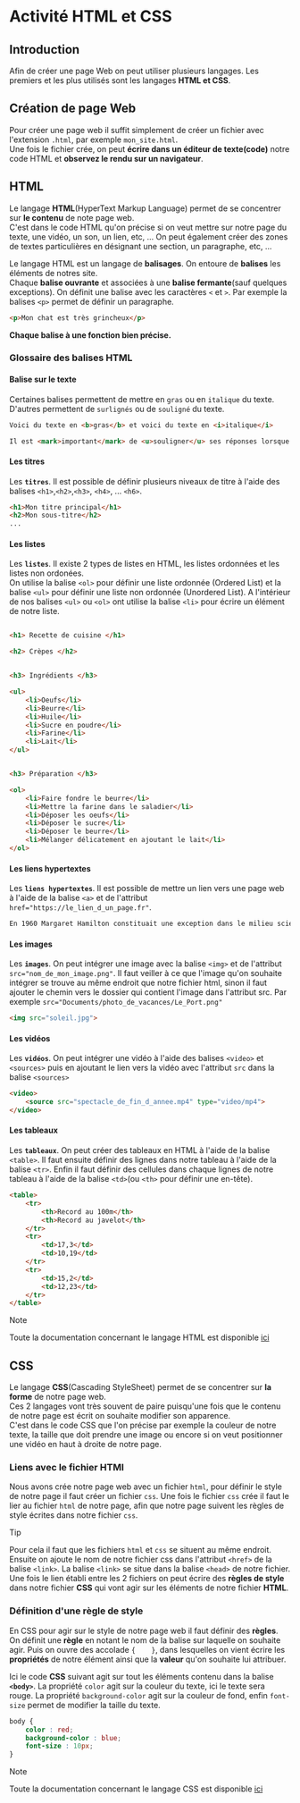 # Activité HTML et CSS  

## Introduction  

Afin de créer une page Web on peut utiliser plusieurs langages. Les premiers et les plus utilisés sont les langages __HTML et CSS__.  


## Création de page Web  

Pour créer une page web il suffit simplement de créer un fichier avec l'extension `.html`, par exemple `mon_site.html`.  
Une fois le fichier crée, on peut __écrire dans un éditeur de texte(code)__ notre code HTML et __observez le rendu sur un navigateur__.   


## HTML  

Le langage __HTML__(HyperText Markup Language) permet de se concentrer sur __le contenu__ de note page web.   
C'est dans le code HTML qu'on précise si on veut mettre sur notre page du texte, une vidéo, un son, un lien, etc, ...
On peut également créer des zones de textes particulières en désignant une section, un paragraphe, etc, ...

Le langage HTML est un langage de __balisages__. On entoure de __balises__ les éléments de notres site.  
Chaque __balise ouvrante__ et associées à une __balise fermante__(sauf quelques exceptions). 
On définit une balise avec les caractères `<` et `>`. 
Par exemple la balises `<p>` permet de définir un paragraphe.  

```HTML
<p>Mon chat est très grincheux</p>
```

__Chaque balise à une fonction bien précise.__  

### Glossaire des balises HTML

#### Balise sur le texte  

Certaines balises permettent de mettre en `gras` ou en `italique` du texte.  D'autres permettent de `surlignés` ou de `souligné` du texte. 

```HTML
Voici du texte en <b>gras</b> et voici du texte en <i>italique</i>

Il est <mark>important</mark> de <u>souligner</u> ses réponses lorsque l'on répond à une question. 
```


#### Les titres

Les __`titres`__. Il est possible de définir plusieurs niveaux de titre à l'aide des balises `<h1>`,`<h2>`,`<h3>`, `<h4>`, ... `<h6>`.  
```HTML
<h1>Mon titre principal</h1>
<h2>Mon sous-titre</h2>
...
```

#### Les listes

Les __`listes`__. Il existe 2 types de listes en HTML, les listes ordonnées et les listes non ordonées.  
On utilise la balise `<ol>` pour définir une liste ordonnée (Ordered List) et la balise `<ul>` pour définir une liste non ordonnée (Unordered List).  A l'intérieur de nos balises `<ul>` ou `<ol>` ont utilise la balise `<li>` pour écrire un élément de notre liste.  

```HTML

<h1> Recette de cuisine </h1>

<h2> Crèpes </h2>


<h3> Ingrédients </h3>

<ul>
    <li>Oeufs</li>
    <li>Beurre</li>
    <li>Huile</li>
    <li>Sucre en poudre</li>
    <li>Farine</li>
    <li>Lait</li>
</ul>


<h3> Préparation </h3>

<ol>
    <li>Faire fondre le beurre</li>
    <li>Mettre la farine dans le saladier</li>
    <li>Déposer les oeufs</li>
    <li>Déposer le sucre</li>
    <li>Déposer le beurre</li>
    <li>Mélanger délicatement en ajoutant le lait</li>
</ol>
```

#### Les liens hypertextes  

Les __`liens hypertextes`__. Il est possible de mettre un lien vers une page web à l'aide de la balise `<a>` et de l'attribut `href="https://le_lien_d_un_page.fr"`. 

```HTML
En 1960 Margaret Hamilton constituait une exception dans le milieu scientifique essentiellement masculin dans lesquels les postes de responsabilité technique étaient rarement attribués aux femmes. Pour plus d'informations vous pouvez cliquer<a href="">ici</a>
```

#### Les images  

Les __`images`__. On peut intégrer une image avec la balise `<img>` et de l'attribut `src="nom_de_mon_image.png"`. Il faut veiller à ce que l'image qu'on souhaite intégrer se trouve au même endroit que notre fichier html, sinon il faut ajouter le chemin vers le dossier qui contient l'image dans l'attribut src. Par exemple `src="Documents/photo_de_vacances/Le_Port.png"`

```HTML
<img src="soleil.jpg">
```
  

#### Les vidéos  

Les __`vidéos`__. On peut intégrer une vidéo à l'aide des balises `<video>` et `<sources>` puis en ajoutant le lien vers la vidéo avec l'attribut `src` dans la balise `<sources>`

```HTML
<video>
    <source src="spectacle_de_fin_d_annee.mp4" type="video/mp4">
</video>
```

#### Les tableaux  

Les __`tableaux`__. On peut créer des tableaux en HTML à l'aide de la balise `<table>`. Il faut ensuite définir des lignes dans notre tableau à l'aide de la balise `<tr>`. Enfin il faut définir des cellules dans chaque lignes de notre tableau à l'aide de la balise `<td>`(ou `<th>` pour définir une en-tête).

```HTML
<table>
    <tr>
        <th>Record au 100m</th>
        <th>Record au javelot</th>
    </tr>
    <tr>
        <td>17,3</td>
        <td>10,19</td>
    </tr>
    <tr>
        <td>15,2</td>
        <td>12,23</td>
    </tr>
</table>
```

> [!NOTE]
> Toute la documentation concernant le langage HTML est disponible [ici](https://developer.mozilla.org/fr/docs/Web/HTML) 


## CSS  

Le langage __CSS__(Cascading StyleSheet) permet de se concentrer sur __la forme__ de notre page web.  
Ces 2 langages vont très souvent de paire puisqu'une fois que le contenu de notre page est écrit on souhaite modifier son apparence.    
C'est dans le code CSS que l'on précise par exemple la couleur de notre texte, la taille que doit prendre une image ou encore si on veut positionner une vidéo en haut à droite de notre page.  



### Liens avec le fichier HTMl 

Nous avons crée notre page web avec un fichier `html`, pour définir le style de notre page il faut créer un fichier `css`. 
Une fois le fichier `css` crée il faut le lier au fichier `html` de notre page, afin que notre page suivent les règles de style écrites dans notre fichier `css`. 

> [!TIP]
> Pour cela il faut que les fichiers `html` et `css` se situent au même endroit. 
Ensuite on ajoute le nom de notre fichier css dans l'attribut `<href>` de la balise `<link>`. La balise `<link>` se situe dans la balise `<head>` de notre fichier.  
> Une fois le lien établi entre les 2 fichiers on peut écrire des __règles de style__ dans notre fichier __CSS__ qui vont agir sur les éléments de notre fichier __HTML__.


### Définition d'une règle de style  

En CSS pour agir sur le style de notre page web il faut définir des __règles__.  
On définit une __règle__ en notant le nom de la balise sur laquelle on souhaite agir. Puis on ouvre des accolade `{    }`, dans lesquelles on vient écrire les __propriétés__ de notre élément ainsi que la __valeur__ qu'on souhaite lui attribuer.   

Ici le code __CSS__ suivant agit sur tout les éléments contenu dans la balise __`<body>`__. La propriété `color` agit sur la couleur du texte, ici le texte sera rouge. La propriété `background-color` agit sur la couleur de fond, enfin `font-size` permet de modifier la taille du texte.  

```CSS
body { 
    color : red; 
    background-color : blue;
    font-size : 10px;
}
```



> [!NOTE]
> Toute la documentation concernant le langage CSS est disponible [ici](https://developer.mozilla.org/fr/docs/Web/CSS) 


